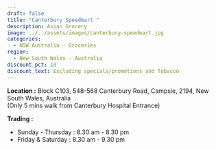 ```yaml
---
draft: false
title: "Canterbury Speedmart "
description: Asian Grocery
image: ../../assets/images/canterbury-speedmart.jpg
categories:
  - NSW Australia - Groceries
region:
  - New South Wales - Australia
discount_pct: 10
discount_text: Excluding specials/promotions and Tobacco
---
```

**Location :** Block C103, 548-568 Canterbury Road, Campsie, 2194, New South Wales, Australia\
(Only 5 mins walk from Canterbury Hospital Entrance)

**Trading :** 

* Sunday - Thursday : 8.30 am - 8.30 pm
* Friday & Saturday : 8.30 am - 9.30 pm
